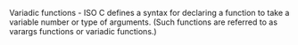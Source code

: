 Variadic functions - ISO C defines a syntax for declaring a function to take a variable number or type of arguments. (Such functions are referred to as varargs functions or variadic functions.)
